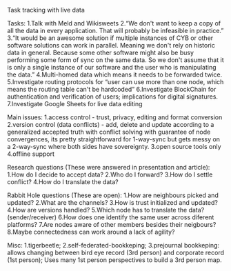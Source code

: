 Task tracking with live data

Tasks:
1.Talk with Meld and Wikisweets
2.“We don't want to keep a copy of all the data in every application. That will probably be infeasible in practice.”	
3.“It would be an awesome solution if multiple instances of CYB or other software solutions can work in parallel. Meaning we don't rely on historic data in general. Because some other software might also be busy performing some form of sync on the same data. So we don't assume that it is only a single instance of our software and the user who is manipulating the data.”
4.Multi-homed data which means it needs to be forwarded twice.
5.Investigate routing protocols for “user can use more than one node, which means the routing table can't be hardcoded”
6.Investigate BlockChain for authentication and verification of users; implications for digital signatures. 
7.Investigate Google Sheets for live data editing

Main issues:
1.access control - trust, privacy, editing and format conversion
2.version control (data conflicts) - add, delete and update according to a generalized accepted truth with conflict solving with guarantee of node convergences, its pretty straightforward for 1-way-sync but gets messy on a 2-way-sync where both sides have sovereignty.
3.open source tools only
4.offline support

Research questions (These were answered in presentation and article):
1.How do I decide to accept data?
2.Who do I forward?
3.How do I settle conflict?
4.How do I translate the data?

Rabbit Hole questions (These are open):
1.How are neighbours picked and updated?
2.What are the channels?
3.How is trust initialized and updated?
4.How are versions handled?
5.Which node has to translate the data? (sender/receiver)
6.How does one identify the same user across diferent platforms?
7.Are nodes aware of other members besides their neigbours?
8.Maybe connectedness can work around a lack of agility? 

Misc:
1.tigerbeetle;
2.self-federated-bookkeping;
3.prejournal bookkeping: allows changing between bird eye record (3rd person) and corporate record (1st person); Uses many 1st person perspectives to build a 3rd person map.
